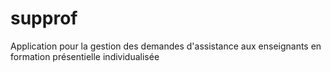 # supprof
 Application pour la gestion des demandes d'assistance aux enseignants en formation présentielle individualisée 
